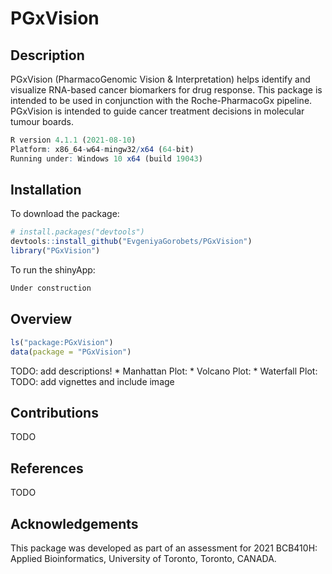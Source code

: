 
<!-- README.md is generated from README.Rmd. Please edit that file -->

# PGxVision

<!-- badges: start -->
<!-- badges: end -->

## Description

PGxVision (PharmacoGenomic Vision & Interpretation) helps identify and
visualize RNA-based cancer biomarkers for drug response. This package is
intended to be used in conjunction with the Roche-PharmacoGx pipeline.
PGxVision is intended to guide cancer treatment decisions in molecular
tumour boards.

``` r
R version 4.1.1 (2021-08-10)
Platform: x86_64-w64-mingw32/x64 (64-bit)
Running under: Windows 10 x64 (build 19043)
```

## Installation

To download the package:

``` r
# install.packages("devtools")
devtools::install_github("EvgeniyaGorobets/PGxVision")
library("PGxVision")
```

To run the shinyApp:

``` r
Under construction
```

## Overview

``` r
ls("package:PGxVision")
data(package = "PGxVision")
```

TODO: add descriptions! \* Manhattan Plot: \* Volcano Plot: \* Waterfall
Plot: TODO: add vignettes and include image

## Contributions

TODO

## References

TODO

## Acknowledgements

This package was developed as part of an assessment for 2021 BCB410H:
Applied Bioinformatics, University of Toronto, Toronto, CANADA.
